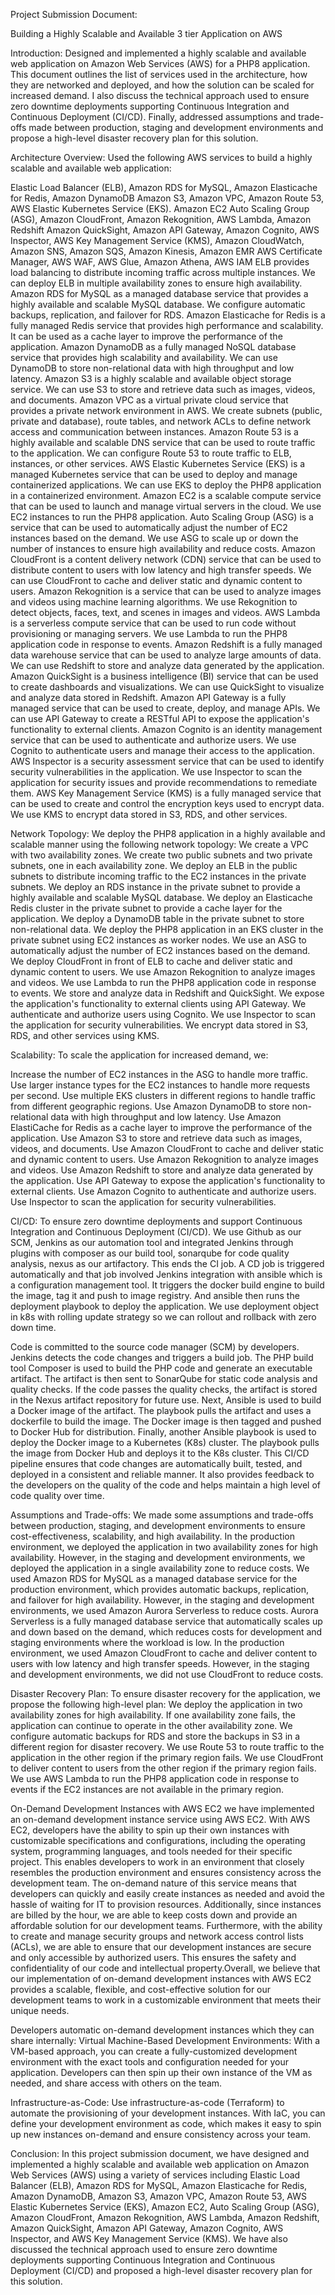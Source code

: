 Project Submission Document: 

Building a Highly Scalable and Available 3 tier Application on AWS

Introduction:
Designed and implemented a highly scalable and available web application on Amazon Web Services (AWS) for a PHP8 application. This document outlines the list of services used in the architecture, how they are networked and deployed, and how the solution can be scaled for increased demand. I also discuss the technical approach used to ensure zero downtime deployments supporting Continuous Integration and Continuous Deployment (CI/CD). Finally, addressed assumptions and trade-offs made between production, staging and development environments and propose a high-level disaster recovery plan for this solution.

Architecture Overview:
Used the following AWS services to build a highly scalable and available web application:

Elastic Load Balancer (ELB), Amazon RDS for MySQL, Amazon Elasticache for Redis, Amazon DynamoDB
Amazon S3, Amazon VPC, Amazon Route 53, AWS Elastic Kubernetes Service (EKS). Amazon EC2
Auto Scaling Group (ASG), Amazon CloudFront, Amazon Rekognition, AWS Lambda, Amazon Redshift
Amazon QuickSight, Amazon API Gateway, Amazon Cognito, AWS Inspector, AWS Key Management Service (KMS),  Amazon CloudWatch, Amazon SNS, Amazon SQS, Amazon Kinesis, Amazon EMR
AWS Certificate Manager, AWS WAF, AWS Glue, Amazon Athena, AWS IAM
ELB provides load balancing to distribute incoming traffic across multiple instances. We can deploy ELB in multiple availability zones to ensure high availability. 
Amazon RDS for MySQL as a managed database service that provides a highly available and scalable MySQL database. We configure automatic backups, replication, and failover for RDS. 
Amazon Elasticache for Redis is a fully managed Redis service that provides high performance and scalability. It can be used as a cache layer to improve the performance of the application. 
Amazon DynamoDB as a fully managed NoSQL database service that provides high scalability and availability. We can use DynamoDB to store non-relational data with high throughput and low latency.
 Amazon S3 is a highly scalable and available object storage service. We can use S3 to store and retrieve data such as images, videos, and documents.
Amazon VPC as a virtual private cloud service that provides a private network environment in AWS. We create subnets (public, private and database), route tables, and network ACLs to define network access and communication between instances. 
Amazon Route 53 is a highly available and scalable DNS service that can be used to route traffic to the application. We can configure Route 53 to route traffic to ELB, instances, or other services.
AWS Elastic Kubernetes Service (EKS) is a managed Kubernetes service that can be used to deploy and manage containerized applications. We can use EKS to deploy the PHP8 application in a containerized environment. 
Amazon EC2 is a scalable compute service that can be used to launch and manage virtual servers in the cloud. We use EC2 instances to run the PHP8 application.
Auto Scaling Group (ASG) is a service that can be used to automatically adjust the number of EC2 instances based on the demand. We use ASG to scale up or down the number of instances to ensure high availability and reduce costs. 
Amazon CloudFront is a content delivery network (CDN) service that can be used to distribute content to users with low latency and high transfer speeds. We can use CloudFront to cache and deliver static and dynamic content to users.
Amazon Rekognition is a service that can be used to analyze images and videos using machine learning algorithms. We use Rekognition to detect objects, faces, text, and scenes in images and videos. 
AWS Lambda is a serverless compute service that can be used to run code without provisioning or managing servers. We use Lambda to run the PHP8 application code in response to events.
Amazon Redshift is a fully managed data warehouse service that can be used to analyze large amounts of data. We can use Redshift to store and analyze data generated by the application.
Amazon QuickSight is a business intelligence (BI) service that can be used to create dashboards and visualizations. We can use QuickSight to visualize and analyze data stored in Redshift.
Amazon API Gateway is a fully managed service that can be used to create, deploy, and manage APIs. We can use API Gateway to create a RESTful API to expose the application's functionality to external clients.
Amazon Cognito is an identity management service that can be used to authenticate and authorize users. We use Cognito to authenticate users and manage their access to the application.
AWS Inspector is a security assessment service that can be used to identify security vulnerabilities in the application. We use Inspector to scan the application for security issues and provide recommendations to remediate them. 
AWS Key Management Service (KMS) is a fully managed service that can be used to create and control the encryption keys used to encrypt data. We use KMS to encrypt data stored in S3, RDS, and other services.

Network Topology:
We deploy the PHP8 application in a highly available and scalable manner using the following network topology:
We create a VPC with two availability zones.
We create two public subnets and two private subnets, one in each availability zone.
We deploy an ELB in the public subnets to distribute incoming traffic to the EC2 instances in the private subnets.
We deploy an RDS instance in the private subnet to provide a highly available and scalable MySQL database.
We deploy an Elasticache Redis cluster in the private subnet to provide a cache layer for the application.
We deploy a DynamoDB table in the private subnet to store non-relational data.
We deploy the PHP8 application in an EKS cluster in the private subnet using EC2 instances as worker nodes.
We use an ASG to automatically adjust the number of EC2 instances based on the demand.
We deploy CloudFront in front of ELB to cache and deliver static and dynamic content to users.
We use Amazon Rekognition to analyze images and videos.
We use Lambda to run the PHP8 application code in response to events.
We store and analyze data in Redshift and QuickSight.
We expose the application's functionality to external clients using API Gateway.
We authenticate and authorize users using Cognito.
We use Inspector to scan the application for security vulnerabilities.
We encrypt data stored in S3, RDS, and other services using KMS.

Scalability:
To scale the application for increased demand, we:

Increase the number of EC2 instances in the ASG to handle more traffic.
Use larger instance types for the EC2 instances to handle more requests per second.
Use multiple EKS clusters in different regions to handle traffic from different geographic regions.
Use Amazon DynamoDB to store non-relational data with high throughput and low latency.
Use Amazon ElastiCache for Redis as a cache layer to improve the performance of the application.
Use Amazon S3 to store and retrieve data such as images, videos, and documents.
Use Amazon CloudFront to cache and deliver static and dynamic content to users.
Use Amazon Rekognition to analyze images and videos.
Use Amazon Redshift to store and analyze data generated by the application.
Use API Gateway to expose the application's functionality to external clients.
Use Amazon Cognito to authenticate and authorize users.
Use Inspector to scan the application for security vulnerabilities.


CI/CD:
To ensure zero downtime deployments and support Continuous Integration and Continuous Deployment (CI/CD).
We use Github as our SCM, Jenkins as our automation tool and integrated Jenkins through plugins with composer as our build tool, sonarqube for code quality analysis, nexus as our artifactory. This ends the CI job. 
A CD job is triggered automatically and that job involved Jenkins integration with ansible which is a configuration management tool. It triggers the docker build engine to build the image, tag it and push to image registry. And ansible then runs the deployment playbook to deploy the application.
We use deployment object in k8s with rolling update strategy so we can rollout and rollback with zero down time.


Code is committed to the source code manager (SCM) by developers. Jenkins detects the code changes and triggers a build job. The PHP build tool Composer is used to build the PHP code and generate an executable artifact. The artifact is then sent to SonarQube for static code analysis and quality checks. If the code passes the quality checks, the artifact is stored in the Nexus artifact repository for future use. Next, Ansible is used to build a Docker image of the artifact. The playbook pulls the artifact and uses a dockerfile to build the image. The Docker image is then tagged and pushed to Docker Hub for distribution. Finally, another Ansible playbook is used to deploy the Docker image to a Kubernetes (K8s) cluster. The playbook pulls the image from Docker Hub and deploys it to the K8s cluster.
This CI/CD pipeline ensures that code changes are automatically built, tested, and deployed in a consistent and reliable manner. It also provides feedback to the developers on the quality of the code and helps maintain a high level of code quality over time.

Assumptions and Trade-offs:
We made some assumptions and trade-offs between production, staging, and development environments to ensure cost-effectiveness, scalability, and high availability.
In the production environment, we deployed the application in two availability zones for high availability. However, in the staging and development environments, we deployed the application in a single availability zone to reduce costs.
We used Amazon RDS for MySQL as a managed database service for the production environment, which provides automatic backups, replication, and failover for high availability. However, in the staging and development environments, we used Amazon Aurora Serverless to reduce costs. Aurora Serverless is a fully managed database service that automatically scales up and down based on the demand, which reduces costs for development and staging environments where the workload is low.
In the production environment, we used Amazon CloudFront to cache and deliver content to users with low latency and high transfer speeds. However, in the staging and development environments, we did not use CloudFront to reduce costs.

Disaster Recovery Plan:
To ensure disaster recovery for the application, we propose the following high-level plan:
We deploy the application in two availability zones for high availability. If one availability zone fails, the application can continue to operate in the other availability zone. We configure automatic backups for RDS and store the backups in S3 in a different region for disaster recovery. We use Route 53 to route traffic to the application in the other region if the primary region fails. We use CloudFront to deliver content to users from the other region if the primary region fails. We use AWS Lambda to run the PHP8 application code in response to events if the EC2 instances are not available in the primary region.

On-Demand Development Instances with AWS EC2
we have implemented an on-demand development instance service using AWS EC2.
With AWS EC2, developers have the ability to spin up their own instances with customizable specifications and configurations, including the operating system, programming languages, and tools needed for their specific project. This enables developers to work in an environment that closely resembles the production environment and ensures consistency across the development team.
The on-demand nature of this service means that developers can quickly and easily create instances as needed and avoid the hassle of waiting for IT to provision resources. Additionally, since instances are billed by the hour, we are able to keep costs down and provide an affordable solution for our development teams.
Furthermore, with the ability to create and manage security groups and network access control lists (ACLs), we are able to ensure that our development instances are secure and only accessible by authorized users. This ensures the safety and confidentiality of our code and intellectual property.Overall, we believe that our implementation of on-demand development instances with AWS EC2 provides a scalable, flexible, and cost-effective solution for our development teams to work in a customizable environment that meets their unique needs.


Developers automatic on-demand development instances which they can share internally:
Virtual Machine-Based Development Environments: With a VM-based approach, you can create a fully-customized development environment with the exact tools and configuration needed for your application. Developers can then spin up their own instance of the VM as needed, and share access with others on the team.

Infrastructure-as-Code: Use infrastructure-as-code (Terraform) to automate the provisioning of your development instances. With IaC, you can define your development environment as code, which makes it easy to spin up new instances on-demand and ensure consistency across your team.



Conclusion:
In this project submission document, we have designed and implemented a highly scalable and available web application on Amazon Web Services (AWS) using a variety of services including Elastic Load Balancer (ELB), Amazon RDS for MySQL, Amazon Elasticache for Redis, Amazon DynamoDB, Amazon S3, Amazon VPC, Amazon Route 53, AWS Elastic Kubernetes Service (EKS), Amazon EC2, Auto Scaling Group (ASG), Amazon CloudFront, Amazon Rekognition, AWS Lambda, Amazon Redshift, Amazon QuickSight, Amazon API Gateway, Amazon Cognito, AWS Inspector, and AWS Key Management Service (KMS). We have also discussed the technical approach used to ensure zero downtime deployments supporting Continuous Integration and Continuous Deployment (CI/CD) and proposed a high-level disaster recovery plan for this solution. 
